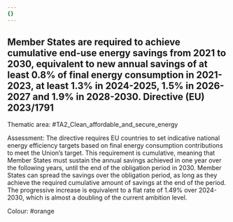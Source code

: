 ```yaml
---
{}
---
```

## Member States are required to achieve cumulative end-use energy savings from 2021 to 2030, equivalent to new annual savings of at least 0.8% of final energy consumption in 2021-2023, at least 1.3% in 2024-2025, 1.5% in 2026-2027 and 1.9% in 2028-2030. Directive (EU) 2023/1791

Thematic area: #TA2_Clean_affordable_and_secure_energy

Assessment: The directive requires EU countries to set indicative national energy efficiency targets based on final energy consumption contributions to meet the Union’s target. This requirement is cumulative, meaning that Member States must sustain the annual savings achieved in one year over the following years, until the end of the obligation period in 2030.
Member States can spread the savings over the obligation period, as long as they achieve the required cumulative amount of savings at the end of the period. The progressive increase is equivalent to a flat rate of 1.49% over 2024-2030, which is almost a doubling of the current ambition level.

Colour: #orange